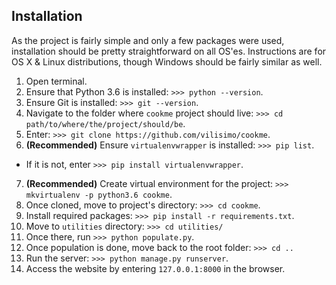 ## Installation
As the project is fairly simple and only a few packages were used, installation 
should be pretty straightforward on all OS'es. Instructions are for OS X & Linux
distributions, though Windows should be fairly similar as well.

1. Open terminal.
2. Ensure that Python 3.6 is installed: `>>> python --version`.
3. Ensure Git is installed: `>>> git --version`.
4. Navigate to the folder where `cookme` project should live: `>>> cd 
path/to/where/the/project/should/be`.
5. Enter: `>>> git clone https://github.com/vilisimo/cookme`.
6. __(Recommended)__ Ensure `virtualenvwrapper` is installed: `>>> pip list`. 
  * If it is not, enter `>>> pip install virtualenvwrapper`.
7. __(Recommended)__ Create virtual environment for the project: 
`>>> mkvirtualenv -p python3.6 cookme`.
8. Once cloned, move to project's directory: `>>> cd cookme`.
9. Install required packages: `>>> pip install -r requirements.txt`.
10. Move to `utilities` directory: `>>> cd utilities/`
11. Once there, run `>>> python populate.py`.
12. Once population is done, move back to the root folder: `>>> cd ..`
13. Run the server: `>>> python manage.py runserver`.
14. Access the website by entering `127.0.0.1:8000` in the browser.

